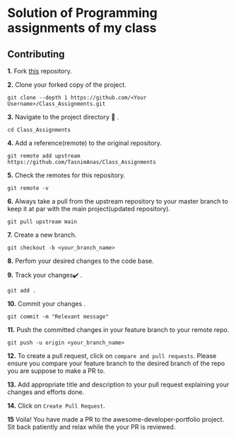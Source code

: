 # Solution of Programming assignments of my class


## Contributing

**1.**  Fork [this](https://github.com/TasnimAnas/Class_Assignments.git) repository.

**2.**  Clone your forked copy of the project.

```
git clone --depth 1 https://github.com/<Your Username>/Class_Assignments.git
```

**3.** Navigate to the project directory :file_folder: .

```
cd Class_Assignments

```

**4.** Add a reference(remote) to the original repository.

```
git remote add upstream https://github.com/TasnimAnas/Class_Assignments
```

**5.** Check the remotes for this repository.
```
git remote -v
```

**6.** Always take a pull from the upstream repository to your master branch to keep it at par with the main project(updated repository).

```
git pull upstream main
```

**7.** Create a new branch.

```
git checkout -b <your_branch_name>
```

**8.** Perfom your desired changes to the code base.


**9.** Track your changes:heavy_check_mark: .

```
git add . 
```

**10.** Commit your changes .

```
git commit -m "Relevant message"
```

**11.** Push the committed changes in your feature branch to your remote repo.
```
git push -u origin <your_branch_name>
```

**12.** To create a pull request, click on `compare and pull requests`. Please ensure you compare your feature branch to the desired branch of the repo you are suppose to make a PR to.


**13.** Add appropriate title and description to your pull request explaining your changes and efforts done.


**14.** Click on `Create Pull Request`.


**15** Voila! You have made a PR to the awesome-developer-portfolio project. Sit back patiently and relax while the your PR is reviewed.
